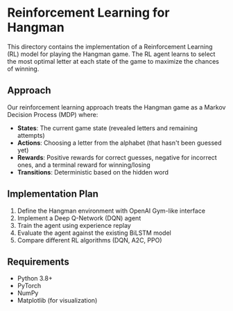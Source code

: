 # Reinforcement Learning for Hangman

This directory contains the implementation of a Reinforcement Learning (RL) model for playing the Hangman game. The RL agent learns to select the most optimal letter at each state of the game to maximize the chances of winning.

## Approach

Our reinforcement learning approach treats the Hangman game as a Markov Decision Process (MDP) where:

- **States**: The current game state (revealed letters and remaining attempts)
- **Actions**: Choosing a letter from the alphabet (that hasn't been guessed yet)
- **Rewards**: Positive rewards for correct guesses, negative for incorrect ones, and a terminal reward for winning/losing
- **Transitions**: Deterministic based on the hidden word

## Implementation Plan

1. Define the Hangman environment with OpenAI Gym-like interface
2. Implement a Deep Q-Network (DQN) agent
3. Train the agent using experience replay
4. Evaluate the agent against the existing BiLSTM model
5. Compare different RL algorithms (DQN, A2C, PPO)

## Requirements

- Python 3.8+
- PyTorch
- NumPy
- Matplotlib (for visualization)
